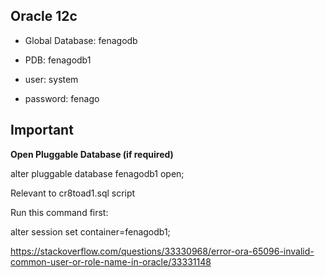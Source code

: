 
## Oracle 12c

- Global Database:    fenagodb
- PDB:				fenagodb1

- user: 				system
- password: 			fenago




## Important

**Open Pluggable Database (if required)**

alter pluggable database fenagodb1 open;



Relevant to cr8toad1.sql script

Run this command first:

alter session set container=fenagodb1;

https://stackoverflow.com/questions/33330968/error-ora-65096-invalid-common-user-or-role-name-in-oracle/33331148
